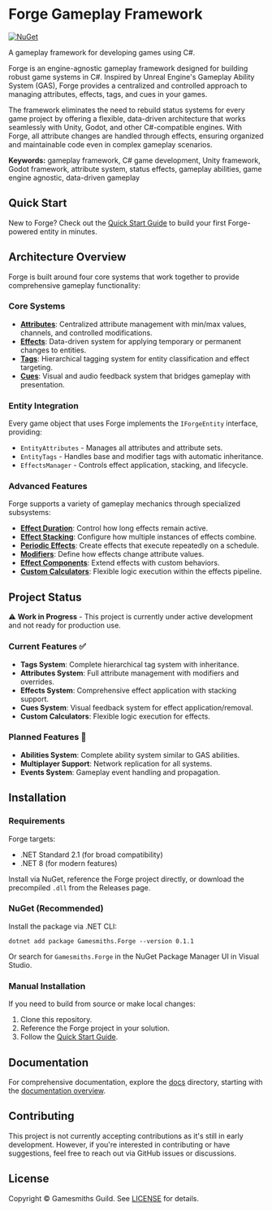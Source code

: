 # Forge Gameplay Framework

[![NuGet](https://img.shields.io/nuget/v/Gamesmiths.Forge.svg)](https://www.nuget.org/packages/Gamesmiths.Forge)

A gameplay framework for developing games using C#.

Forge is an engine-agnostic gameplay framework designed for building robust game systems in C#. Inspired by Unreal Engine's Gameplay Ability System (GAS), Forge provides a centralized and controlled approach to managing attributes, effects, tags, and cues in your games.

The framework eliminates the need to rebuild status systems for every game project by offering a flexible, data-driven architecture that works seamlessly with Unity, Godot, and other C#-compatible engines. With Forge, all attribute changes are handled through effects, ensuring organized and maintainable code even in complex gameplay scenarios.

**Keywords:** gameplay framework, C# game development, Unity framework, Godot framework, attribute system, status effects, gameplay abilities, game engine agnostic, data-driven gameplay

## Quick Start

New to Forge? Check out the [Quick Start Guide](docs/quick-start.md) to build your first Forge-powered entity in minutes.

## Architecture Overview

Forge is built around four core systems that work together to provide comprehensive gameplay functionality:

### Core Systems

- **[Attributes](docs/attributes.md)**: Centralized attribute management with min/max values, channels, and controlled modifications.
- **[Effects](docs/effects/README.md)**: Data-driven system for applying temporary or permanent changes to entities.
- **[Tags](docs/tags.md)**: Hierarchical tagging system for entity classification and effect targeting.
- **[Cues](docs/cues.md)**: Visual and audio feedback system that bridges gameplay with presentation.

### Entity Integration

Every game object that uses Forge implements the `IForgeEntity` interface, providing:

- `EntityAttributes` - Manages all attributes and attribute sets.
- `EntityTags` - Handles base and modifier tags with automatic inheritance.
- `EffectsManager` - Controls effect application, stacking, and lifecycle.

### Advanced Features

Forge supports a variety of gameplay mechanics through specialized subsystems:

- **[Effect Duration](docs/effects/duration.md)**: Control how long effects remain active.
- **[Effect Stacking](docs/effects/stacking.md)**: Configure how multiple instances of effects combine.
- **[Periodic Effects](docs/effects/periodic.md)**: Create effects that execute repeatedly on a schedule.
- **[Modifiers](docs/effects/modifiers.md)**: Define how effects change attribute values.
- **[Effect Components](docs/effects/components.md)**: Extend effects with custom behaviors.
- **[Custom Calculators](docs/effects/calculators.md)**: Flexible logic execution within the effects pipeline.

## Project Status

⚠️ **Work in Progress** - This project is currently under active development and not ready for production use.

### Current Features ✅

- **Tags System**: Complete hierarchical tag system with inheritance.
- **Attributes System**: Full attribute management with modifiers and overrides.
- **Effects System**: Comprehensive effect application with stacking support.
- **Cues System**: Visual feedback system for effect application/removal.
- **Custom Calculators**: Flexible logic execution for effects.

### Planned Features 🚧

- **Abilities System**: Complete ability system similar to GAS abilities.
- **Multiplayer Support**: Network replication for all systems.
- **Events System**: Gameplay event handling and propagation.

## Installation

### Requirements

Forge targets:

- .NET Standard 2.1 (for broad compatibility)
- .NET 8 (for modern features)

Install via NuGet, reference the Forge project directly, or download the precompiled `.dll` from the Releases page.

### NuGet (Recommended)

Install the package via .NET CLI:

```shell
dotnet add package Gamesmiths.Forge --version 0.1.1
```

Or search for `Gamesmiths.Forge` in the NuGet Package Manager UI in Visual Studio.

### Manual Installation

If you need to build from source or make local changes:

1. Clone this repository.
2. Reference the Forge project in your solution.
3. Follow the [Quick Start Guide](docs/quick-start.md).

## Documentation

For comprehensive documentation, explore the [docs](docs) directory, starting with the [documentation overview](docs/README.md).

## Contributing

This project is not currently accepting contributions as it's still in early development. However, if you're interested in contributing or have suggestions, feel free to reach out via GitHub issues or discussions.

## License

Copyright © Gamesmiths Guild. See [LICENSE](LICENSE) for details.
